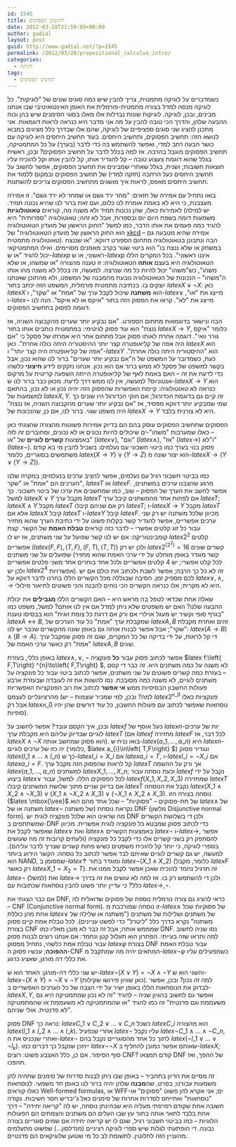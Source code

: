 ```yaml
---
id: 1545
title: תחשיב הפסוקים
date: 2012-03-28T21:59:09+00:00
author: gadial
layout: post
guid: http://www.gadial.net/?p=1545
permalink: /2012/03/28/propositional_calculus_intro/
categories:
  - לוגיקה
tags:
  - תחשיב הפסוקים
---
```

כשמדברים על לוגיקה מתמטית, צריך להבין שיש כמה סוגים שונים של "לוגיקות". כל לוגיקה מנסה למדל בצורה מתמטית-פורמלית את האופן האינטואיטיבי שבו אנחנו מבינים, ובכן, לוגיקה. לוגיקות שונות נבדלות אלו מאלו בסוגי הסימנים שיש בהן וכוח ההבעה שלהן, והדרך הכי טובה להבין על מה אני מדבר היא כנראה לראות דוגמאות. אני מתכנן להציג שני סוגים ספציפיים של לוגיקה, שהם אלו שבדרך כלל מציגים במבוא לנושא הזה: תחשיב הפסוקים, ותחשיב היחסים. בעוד תחשיב היחסים היא לוגיקה עם כושר הבעה רחב למדי, ואפשר להשתמש בה כדי לדבר (בערך) על כל המתמטיקה, תחשיב הפסוקים מוגבל בהרבה. אז למה בכלל לדבר על תחשיב הפסוקים? ובכן, ראשית בגלל שהוא דוגמת צעצוע טובה &#8211; קל להגדיר אותו, קל להבין אותו וקל להוכיח עליו תוצאות חשובות; ושנית, בגלל שאחרי שמבינים את תחשיב הפסוקים, אפשר לחשוב על תחשיב היחסים כעל הרחבה (חזקה למדי) של תחשיב הפסוקים ובמקום ללמוד את תחשיב היחסים מאפס, לראות איך מושגים מתחשיב הפסוקים צריכים להשתנות.

בואו נתחיל עם אמירה של חזאים: "מחר ירד גשם או שמחר לא ירד גשם". זו אמירה מעצבנת, כי היא לא באמת אומרת לנו כלום, ועם זאת ברור לנו שהיא נכונה תמיד. לאמירות כאלו, שהן נכונות תמיד ולא משנה מה, קוראים **טאוטולוגיות** (יש למילה משמעות דומה בשפת היום יום ובספרות, אבל לא זהה; טאוטולוגיה "ספרותית" היא להגיד כמה פעמים את אותו הדבר, כמו למשל "החוק הראשון של מועדון הטאוטולוגיה הוא החוק הראשון של מועדון הטאוטולוגיה" של [xkcd](http://xkcd.com/703/) &#8211; אמירה שהיא מטבעה גם טאוטולוגיה מתמטית). הבה ונתבונן בטאוטולוגיה מתחום הספורט דווקא: "או שננצח במשחק או שלא ננצח בו" הוא ביטוי שגור בקרב מאמנים מסויימים. ואילו המתמטיקאי יכול להגיד "או ש-$latex p$ ראשוני, או ש-$latex p$ איננו ראשוני". בכל המקרים הללו הטאוטולוגיה היא בעצם **אותה** הטאוטולוגיה: זו טענה מהצורה "או שמשהו, או שלא משהו", כש"משהו" יכול להיות כל מה שנרצה. למעשה, זה בכלל לא משנה מהו אותו ה"משהו" &#8211; הנכונות של הטאוטולוגיה נובעת מהמבנה של המשפט, ולא מהתוכן שאנחנו יוצקים בו. בכתיבה מתמטית פורמלית, המשפט הזה יכתב בתור $latex X\vee\neg X$: כאן $latex X$ הוא **משתנה** שיכול לקבל ערך של "אמת" או "שקר", ו-$latex \vee$ מייצג את "או", ו-$latex \neg$ מייצג את "לא". קראו את הפסוק הזה בתור "איקס או לא איקס". הנה לנו דוגמה לפסוק בתחשיב הפסוקים.

הבה ונישאר בדוגמאות מתחום הספורט. "אם נבקיע יותר שערים מהקבוצה השניה, אז ננצח" הוא עוד פסוק לגיטימי: במתמטית כותבים אותו בתור $latex X\to Y$, כלומר "איקס גורר וואי". דוגמה אחרת לאותו פסוק אבל מתחום אחר היא אמרתו של פסקל כי "אם היה אפה של קליאופטרה קצר יותר ההיסטוריה היתה כולה אחרת". כאן $latex X$ הוא "אפה של קליאופטרה היה קצר יותר" ו-$latex Y$ הוא "ההיסטוריה היתה כולה אחרת". כעת, כשמדובר על המשפט של ה"אם נבקיע יותר שערים" ברור לנו שהוא נכון; אבל בקשר למשפט של פסקל לא ממש ברור אם הוא נכון. אנחנו נזקקים לידע **חיצוני** כלשהו כדי לדעת את זה &#8211; האם באמת לאף של קליאופטרה הייתה השפעה קריטית על מרקוס אנטוניוס? למעשה, אין לנו ממש דרך לדעת. מכאן כבר ברור לנו ש-$latex X\to Y$ הוא כנראה לא טאוטולוגיה: קיימת האפשרות שהפסוק הזה יהיה נכון או לא נכון, בהתאם למשמעות של $latex X,Y$. זה קיים גם בדוגמת הכדורגל; אם חוקי הכדורגל היו שונים כך שמי שמבקיע יותר דווקא מפסיד, אז "אם נבקיע יותר שערים מהקבוצה השניה, אז ננצח" היה משפט שגוי. ברור לנו, אם כן, שהנכונות של $latex X\to Y$ היא לא צורנית בלבד.

הפסוקים שתחשיב הפסוקים עוסק בהם הם בדיוק אמירות פשוטות מהצורה שהצגתי כאן &#8211; כאלו שמערבות "משהו"-ים שיכולים להיות נכונים או לא נכונים, ומחוברים זה לזה באמצעות **קשרים לוגיים** של "או" ($latex \vee$), "וגם" ($latex \wedge$), "אז" ($latex \to$) ו"לא" ($latex \neg$). פסוק בנוי בערך כמו ביטוי חשבוני עם נעלמים: בשביל להבין מי בא קודם משתמשים בסוגריים, כלומר $latex \left(X\to Y\right)\vee\left(Y\to Z\right)$ הוא יצור שונה מ-$latex X\to\left(Y\vee\left(Y\to Z\right)\right)$.

כמו בביטוי חשבוני רגיל עם נעלמים, אפשר להציב ערכים בנעלמים; במקרה שלנו הערכים הם "אמת" או "שקר", $latex T$ או $latex F$. מרגע שהצבנו ערכים במשתנים, אפשר לחשב את הערך של הפסוק &#8211; שוב, כמו שמחשבים את ערכו של ביטוי חשבוני. כך למשל $latex X\vee Y$ מקבל ערך $latex T$ אם לפחות אחד מהמשתנים קיבל ערך $latex T$; $latex X\wedge Y$ מקבל $latex T$ רק אם שניהם קיבלו $latex T$; ו-$latex X\to Y$ מקבל $latex T$ אלא אם $latex X$ קיבל $latex T$ ו-$latex Y$ קיבל $latex F$. מכיוון שלכל משתנה יש רק שני ערכים אפשריים, אפשר להגדיר קשר בקלות פשוט על ידי כתיבת הערך שהוא מחזיר עבור כל זוג קלטים אפשרי &#8211; לדבר כזה קוראים **טבלת האמת** של הקשר. קצת קומבינטוריקה: אם יש לנו קשר שפועל על שני משתנים, אז יש לו $latex 2^{2}$ קלטים אפשריים ($latex \left(F,F\right),\left(T,F\right),\left(F,T\right),\left(T,T\right)$) ולכן יש רק $latex 2^{\left(2^{2}\right)}=16$ קשרים שונים שפועלים על שני משתנים (קשר מוגדר באופן מוחלט על ידי ערכי האמת שהוא מחזיר לכל קלט אפשרי; יש 4 קלטים אפשריים ולכל אחד בוחרים אחד משני פלטים אפשריים ולכן יש $latex 2^{4}$ אפשרויות). זה לא כל כך הרבה; אפשר לשבת ולכתוב את כולם אם יש לכם מספיק זמן. הסיבה שבגללה מכל הקשרים הללו בחרנו לדבר דווקא על $latex \vee,\wedge,\to$ היא לא מקרית; אלו כנראה הקשרים הכי נוחים להבנה והכי פשוטים לתיאור מילולי.

שאלה אחת שכדאי לטפל בה מראש היא &#8211; האם הקשרים הללו **מגבילים** את יכולת ההבעה שלנו? האם יש משפטים שלא ניתן למדל אם אין לנו אותם? למשל, משפט כמו "בגרף סופי וקשיר יש מעגל אוילרי אם ורק אם דרגת כל צומת זוגית" הוא בבסיסו טענת $latex A\leftrightarrow B$, שמקבלת ערך "אמת" כל עוד הערכים של $latex A,B$ זהים ואחרת מקבלת "שקר"; אבל אפשר לבנות אותה גם באופן שונה מהקשרים שכבר יש לנו: $latex \left(A\to B\right)\wedge\left(B\to A\right)$. די קל לראות, על ידי בדיקה של כל המקרים, שגם זה פסוק שמקבל ערך "אמת" רק כאשר ערכי האמת של $latex A,B$ שווים.

באופן כללי, בעזרת $latex \wedge,\vee,\neg$ אפשר לכתוב פסוק עבור **כל** פונקציה $latex f:\left\{ F,T\right\} ^{n}\to\left\{ F,T\right\} $, לא משנה על כמה משתנים היא. זה כבר די קסם &#8211; בעזרת כמה קשרים פשוטים על שני משתנים, אפשר לכתוב ביטוי עבור כל פונקציה על משתנים לוגיים, לא משנה כמה מסובכת. נסו להשוות את זה לעובדה שבעזרת ארבע פעולות החשבון הבסיסיות ממש **אי אפשר** לכתוב את רוב הפונקציות האפשריות מהרציונליים לעצמם (למה? ובכן, למי שמכיר עוצמות &#8211; יש $latex 2^{\aleph\_{0}}$ פונקציות כאלו אבל רק $latex \aleph\_{0}$ נוסחאות שאפשר לכתוב עם פעולות החשבון, כל עוד דורשים שהן יהיו סופיות).

ובכן, איך הקסם עובד? אפשר לחשוב על $latex f$ כעל אוסף של $latex n$-יות של ערכים לוגיים שבדיוק עליהם היא מקבלת ערך $latex T$ (אם $latex f$ מחזירה $latex F$ לכל דבר, אז $latex X\wedge\neg X$ הוא פסוק שמחשב אותה). בואו נניח ש-$latex \left(a\_{1},\dots,a\_{n}\right)$ היא $latex n$-יה כזו של ערכים לוגיים (כלומר, $latex a\_{i}\in\left\{ T,F\right\} $) ונגדיר פסוק $latex \left(l\_{1}\wedge\dots\wedge l\_{n}\right)$ כך ש-$latex l\_{i}=X\_{i}$ אם $latex a\_{i}=T$, ו-$latex l\_{i}=\neg X\_{i}$ אם $latex a\_{i}=F$. קל לראות שהפסוק הזה מקבל ערך $latex T$ אך ורק על ההשמה $latex \left(a\_{1},\dots,a\_{n}\right)$ למשתנים $latex X\_{1},\dots,X\_{n}$; וכעת נוסחה עבור $latex f$ נקבל על ידי ביצוע $latex \vee$ לכל הפסוקים הללו. למשל, עבור $latex f\left(X\_{1},X\_{2},X\_{3}\right)$ שמחזירה $latex T$ אם בדיוק שניים מתוך שלושת המשתנים קיבלו $latex T$ נקבל את הנוסחה $latex \left(X\_{1}\wedge X\_{2}\wedge\neg X\_{3}\right)\vee\left(X\_{1}\wedge\neg X\_{2}\wedge X\_{3}\right)\vee\left(\neg X\_{1}\wedge X\_{2}\wedge X\_{3}\right)$. נוסחה בצורה הזו ($latex \mbox{\vee}$ של תת-פסוקים &#8211; "פסוקיות" &#8211; שכל אחד מהם הוא $latex \wedge$ של משתנה או של $latex \neg$ של משתנה) נקראת נוסחת DNF (מלשון Disjunctive normal form). מה שראינו הוא שלכל פונקציה לוגית יש DNF ולכן די בשלושת הקשרים שמשתתפים ב-DNF כדי לכתוב פסוק שמבטא כל פונקציה לוגית אפשרית. מכיוון שאפשר לקבל את $latex \vee$ ואת $latex \wedge$ באמצעות הקשרים $latex \neg$ ו-$latex \to$, אפשר להסתפק רק בשני קשרים אלו כדי לקבל כל פונקציה (ולעתים קרובות זה מה שעושים בספרי לוגיקה, כי יותר קל להוכיח משפטים כשיש פחות קשרים שצריך לדבר עליהם). למעשה, יש גם קשרים לוגיים שאיתם לבד אפשר לכתוב כל נוסחה: הקשר הידוע ביותר הוא NAND, שמסומן ב-$latex \uparrow$ ומוגדר בתור $latex \neg\left(X\_{1}\wedge X\_{2}\right)$ (כלומר, מקבל $latex F$ רק כאשר $latex X\_{1}=X_{2}=T$). זה תרגיל נחמד להוכיח שאכן אפשר לקבל ממנו את $latex \neg$ ואת (למשל) $latex \to$ ולכן די להשתמש רק בו. אז למה לא עושים את זה בדרך כלל? כי עדיין יותר פשוט להבין נוסחאות שכתובות עם $latex \to,\neg$.

אם כבר הצגתי את DNF, כדאי להציג גם צורה נורמלית נוספת של פסוקים שדואלית לה &#8211; CNF (Conjunctive normal form). זו נוסחה שמורכבת מ-$latex \wedge$ של פסוקיות שכל אחת מהן כוללת $latex \vee$ של משתנים ושלילות של משתנים ("משתנה או שלילה של משתנה" נקרא בדרך כלל "ליטרל" כדי לפשט עניינים). לכל טבלת אמת קיים פסוק בצורת CNF שמממש אותה; אבל זה כבר לא מובן מאליו כמו DNF. נסו שניה לחשוב למה ותראו שזה בעייתי. הפתרון הוא תעלול קטן ונחמד: אם אנחנו רוצים לבנות פסוק עבור טבלת אמת כלשהי, נתחיל מפסוק $latex \varphi$ בצורת DNF עבור טבלת האמת **ההפוכה**; עכשיו פסוק ה-CNF המתאים יהיה מה שמתקבל מ-$latex \neg\varphi$ כשמפעילים עליו את כללי דה מורגן, שאציג כרגע.

יש שני כללי דה-מורגן: האחד הוא ש-$latex \neg\left(X\vee Y\right)=\neg X\wedge\neg Y$ והשני הוא ש-$latex \neg\left(X\wedge Y\right)=\neg X\vee\neg Y$ (כאן שוויון פירושו שקילות). למה זה נכון? ובכן, אפשר לבדוק את הנוסחאות הללו באופן ישיר על ידי הצבה של כל הערכים האפשריים ב-$latex X,Y$, ואפשר גם לחשוב בהגיון שניה &#8211; להגיד "זה לא נכון שמתמטיקה היא גם משעממת וגם פדנטית" זה כמו להגיד "או שהמתמטיקה לא משעממת או שהמתמטיקה לא פדנטית. אולי שניהם".

פסוק DNF נראה כך: $latex C\_{1}\vee C\_{2}\vee\dots\vee C\_{n}$ כשכל $latex C\_{i}$ הוא מהצורה $latex \left(l\_{1}\wedge l\_{2}\wedge\dots\wedge l\_{k}\right)$. אחרי שנפעיל $latex \neg$ עליו נקבל $latex \neg C\_{1}\wedge\dots\wedge\neg C\_{n}$, ואחרי שנכניס את ה-$latex \neg$ לתוך כל אחד מהסוגריים נקבל בהם $latex \left(\neg l\_{1}\vee\dots\vee\neg l_{k}\right)$. ייתכן שנקבל כך דברים כמו $latex \neg\neg X$ שאותם אפשר כמובן להחליף ב-$latex X$; סוף הסיפור. אם כן, כלל האצבע פשוט: רוצים CNF? קודם תמצאו DNF של ההפך, ואז תהפכו.

זה מסיים את הדיון בתחביר &#8211; באופן שבו ניתן לבנות סדרות של סימנים שתהיה להן משמעות עבורנו; בפרט, שה**מבנה** שלהן יהיה ברור לנו באופן חד משמעי. לנוסחאות כאלו קוראים Well-formed formulas, או WFF-ים; אני אקרא להן פשוט "פסוקים" או "נוסחאות" ואתייחס לסדרות אחרות של סימנים כאל ג'יבריש חסר חשיבות. נקודה חשובה אחת שקודם רפרפתי מעליה היא שבהינתן נוסחה, יש לה "קריאה יחידה" &#8211; דרך אחת בלבד לתאר אותה בתור עץ שבו העלים הם משתנים והצמתים הם הפעולות הלוגיות &#8211; כמו בביטוי חשבוני רגיל, שגם לו יש קריאה יחידה אם שמים סוגריים בצורה נבונה. די הופתעתי לגלות שיש ספרי לוגיקה רציניים (מנדלסון&#8230;) שפשוט מתעלמים מהעניין הזה לחלוטין. לתשומת לב כל מי שטוען שלוגיקאים הם פדנטיים.